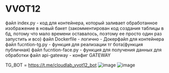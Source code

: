 # VVOT12
файл index.py - код для контейнера, который заливает обработанное изображение в новый бакет (закомментирован код создания таблицы в бд, потому что мало времени оставалось, поэтому ее просто один раз запустить и всо)
файл Dockerfile - логично - Докерфайл для контейнера
файл fucntion-tg.py - функция для реализации тг бота(функция публичная)
файл fucntion-face.py - функция для получения данных для обработки
файл api-gateway - конфиг GATEWAY 

TG_BOT = https://t.me/cloudlab_vvot12_bot
  ![image](https://user-images.githubusercontent.com/57175424/208718515-1997e333-a404-45bb-9b6d-6ed58ac68504.png)
  ![image](https://user-images.githubusercontent.com/57175424/208718594-30b6f7e8-136e-4c4d-879e-428460e3e869.png)

